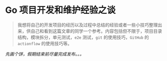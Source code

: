 # Go 项目开发和维护经验之谈


> 我想将自己的开发项目的经历以及过程中总结的经验或者一些小技巧整理出来，供自己和看到这篇文章的同学一个参考。内容包括但不限于，项目目录结构，模块拆分，单元测试，`e2e` 测试，`git` 的使用技巧，`GitHub` 的 `actionflow` 的使用技巧等。

<!--more-->

*先画个饼，假期结束前尽量完成发布。。。*

